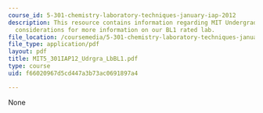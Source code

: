 ```yaml
---
course_id: 5-301-chemistry-laboratory-techniques-january-iap-2012
description: This resource contains information regarding MIT Undergraduate Lab safety
  considerations for more information on our BL1 rated lab.
file_location: /coursemedia/5-301-chemistry-laboratory-techniques-january-iap-2012/f66020967d5cd447a3b73ac0691897a4_MIT5_301IAP12_Udrgra_LbBL1.pdf
file_type: application/pdf
layout: pdf
title: MIT5_301IAP12_Udrgra_LbBL1.pdf
type: course
uid: f66020967d5cd447a3b73ac0691897a4

---
```

None